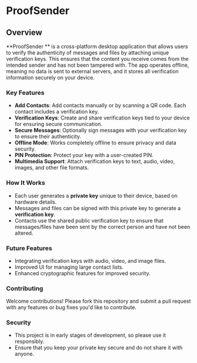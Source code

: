 # ProofSender 

## Overview

**ProofSender ** is a cross-platform desktop application that allows users to verify the authenticity of messages and files by attaching unique verification keys. This ensures that the content you receive comes from the intended sender and has not been tampered with. The app operates offline, meaning no data is sent to external servers, and it stores all verification information securely on your device.

### Key Features

- **Add Contacts**: Add contacts manually or by scanning a QR code. Each contact includes a verification key.
- **Verification Keys**: Create and share verification keys tied to your device for ensuring secure communication.
- **Secure Messages**: Optionally sign messages with your verification key to ensure their authenticity.
- **Offline Mode**: Works completely offline to ensure privacy and data security.
- **PIN Protection**: Protect your key with a user-created PIN.
- **Multimedia Support**: Attach verification keys to text, audio, video, images, and other file formats.

### How It Works

- Each user generates a **private key** unique to their device, based on hardware details.
- Messages and files can be signed with this private key to generate a **verification key**.
- Contacts use the shared public verification key to ensure that messages/files have been sent by the correct person and have not been altered.

### Future Features

- Integrating verification keys with audio, video, and image files.
- Improved UI for managing large contact lists.
- Enhanced cryptographic features for improved security.

### Contributing

Welcome contributions! Please fork this repository and submit a pull request with any features or bug fixes you'd like to contribute.

### Security
- This project is in early stages of development, so please use it responsibly.
- Ensure that you keep your private key secure and do not share it with anyone.
